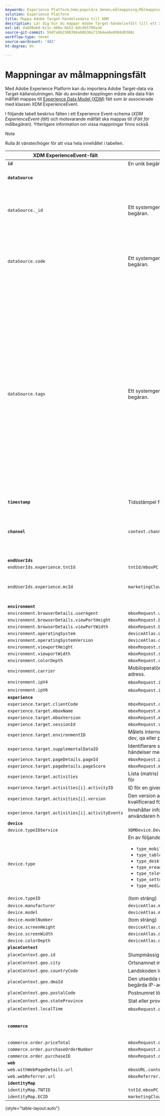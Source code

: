 ```yaml
---
keywords: Experience Platform;hem;populära ämnen;målmappning;Målmappning
solution: Experience Platform
title: Mappa Adobe Target-händelsedata till XDM
description: Lär dig hur du mappar Adobe Target-händelsefält till ett XDM-schema (Experience Data Model) som kan användas i Adobe Experience Platform.
exl-id: dab08ab6-6c1c-460a-bb52-8dcdb5709a34
source-git-commit: 59dfa862388394a68630a7136dee8e8988d0368c
workflow-type: tm+mt
source-wordcount: '482'
ht-degree: 0%

---
```


# Mappningar av målmappningsfält

Med Adobe Experience Platform kan du importera Adobe Target-data via Target-källanslutningen. När du använder kopplingen måste alla data från målfält mappas till [Experience Data Model (XDM)](../../../../xdm/home.md) fält som är associerade med klassen XDM ExperienceEvent.

I följande tabell beskrivs fälten i ett Experience Event-schema (*XDM ExperienceEvent-fält*) och motsvarande målfält ska mappas till (*Fält för målbegäran*). Ytterligare information om vissa mappningar finns också.

>[!NOTE]
>
>Rulla åt vänster/höger för att visa hela innehållet i tabellen.

| XDM ExperienceEvent-fält | Fält för målbegäran | Anteckningar |
| ------------------------- | -------------------- | ----- |
| **`id`** | En unik begärandeidentifierare |
| **`dataSource`** |  | Konfigurerad till &quot;1&quot; för alla klienter. |
| `dataSource._id` | Ett systemgenererat värde som inte kan skickas med begäran. | Datakällans unika ID. Detta tillhandahålls av den person eller det system som skapade datakällan. |
| `dataSource.code` | Ett systemgenererat värde som inte kan skickas med begäran. | En genväg till det fullständiga @id:t. Minst en av koderna eller @id kan användas. Ibland kallas den här koden för integreringskoden för datakällan. |
| `dataSource.tags` | Ett systemgenererat värde som inte kan skickas med begäran. | Taggar används för att ange hur alias som representeras av en viss datakälla ska tolkas av program som använder dessa alias.<br><br>Exempel:<br><ul><li>`isAVID`: Datakällor som representerar besökar-ID:n för Analytics.</li><li>`isCRSKey`: Datakällor som representerar alias som ska användas som nycklar i CRS.</li></ul>Taggar anges när datakällan skapas, men de inkluderas även i pipeline-meddelanden när en viss datakälla refereras. |
| **`timestamp`** | Tidsstämpel för händelse |
| **`channel`** | `context.channel` | Fungerar bara med visningsleverans. Alternativen är &quot;web&quot; och &quot;mobile&quot;, med &quot;web&quot; som standard. |
| **`endUserIds`** |
| `endUserIds.experience.tntId` | `tntId/mboxPC` |
| `endUserIds.experience.mcId` | `marketingCloudVisitorId` | Experience Cloud ID (ECID) kallas även MCID och används även i namnutrymmen. |
| **`environment`** |
| `environment.browserDetails.userAgent` | `mboxRequest.userAgent` |
| `environment.browserDetails.viewPortHeight` | `mboxRequest.browserHeight` |
| `environment.browserDetails.viewPortWidth` | `mboxRequest.browserWidth` |
| `environment.operatingSystem` | `deviceAtlas.osName` |
| `environment.operatingSystemVersion` | `deviceAtlas.osVersion` |
| `environment.viewportHeight` | `mboxRequest.screenHeight` |
| `environment.viewportWidth` | `mboxRequest.screenWidth` |
| `environment.colorDepth` | `mboxRequest.colorDepth` |
| `environment.carrier` | Mobiloperatörens namn matchades baserat på begärans IP-adress. |
| `environment.ipV4` | `mboxRequest.ipAddress` (om i V4-format) |
| `environment.ipV6` | `mboxRequest.ipAddress` (om i V6-format) |
| **`experience`** |
| `experience.target.clientCode` | `mboxRequest.client` |
| `experience.target.mboxName` | `mboxRequest.mboxName` |
| `experience.target.mboxVersion` | `mboxRequest.mboxVersion` |
| `experience.target.sessionId` | `mboxRequest.sessionId` |
| `experience.target.environmentID` | Målets interna mappning för kunddefinierade miljöer (som dev, qa eller prod). |
| `experience.target.supplementalDataID` | Identifierare som används för att sätta ihop Target-händelser med Analytics-händelser |
| `experience.target.pageDetails.pageId` | `mboxRequest.pageId` |
| `experience.target.pageDetails.pageScore` | `mboxRequest.mboxPageValue` |
| `experience.target.activities` | Lista (matris) med aktiviteter som besökaren har kvalificerat för |
| `experience.target.activities[i].activityID` | ID för en given aktivitet som besökaren är kvalificerad för |
| `experience.target.activities[i].version` | Den version av en viss aktivitet som besökaren är kvalificerad för |
| `experience.target.activities[i].activityEvents` | Innehåller information om aktivitetshändelser som användaren har träffats med den här händelsen. |
| **`device`** |
| `device.typeIDService` | `XDMDevice.Device.TypeIDService.typeIDService_deviceatlas` |
| `device.type` | En av följande egenskaper i `deviceAtlas` (eller NULL): <ul><li>`type_mobile`</li><li>`type_tablet`</li><li>`type_desktop`</li><li>`type_ereader`</li><li>`type_television`</li><li>`type_settop`</li><li>`type_mediaplayer`</li></ul> |
| `device.typeID` | (tom sträng) |
| `device.manufacturer` | `deviceAtlas.manufacturer` |
| `device.model` | `deviceAtlas.model` |
| `device.modelNumber` | (tom sträng) |
| `device.screenHeight` | `deviceAtlas.displayHeight` |
| `device.screenWidth` | `deviceAtlas.displayWidth` |
| `device.colorDepth` | `deviceAtlas.displayColorDepth` |
| **`placeContext`** |
| `placeContext.geo.id` | Slumpmässig UID (obligatoriskt) |
| `placeContext.geo.city` | Ortsnamnet matchades baserat på begärans IP-adress. |
| `placeContext.geo.countryCode` | Landskoden löstes utifrån den begärda IP-adressen. |
| `placeContext.geo.dmaId` | Den utsedda marknadsområdeskoden löstes utifrån den begärda IP-adressen. |
| `placeContext.geo.postalCode` | Postnumret löstes utifrån den begärda IP-adressen. |
| `placeContext.geo.stateProvince` | Stat eller provins löstes utifrån begärans IP-adress. |
| `placeContext.localTime` | `mboxRequest.offsetTime` + `mboxRequest.currentServerTime` |
| **`commerce`** |  | Ange bara om det finns orderinformation i begäran. |
| `commerce.order.priceTotal` | `mboxRequest.orderTotal` |
| `commerce.order.purchaseOrderNumber` | `mboxRequest.orderId` |
| `commerce.order.purchaseID` | `mboxRequest.orderId` |
| **`web`** |
| `web.withWebPageDetails.url` | `mboxURL.context.address.url` |
| `web.webReferrer.url` | `mboxReferrer.context.address.url` |
| **`identityMap`** |
| `identityMap.TNTID` | `tntId.mboxPC` |
| `identityMap.ECID` | `marketingCloudVisitorId` |

{style=&quot;table-layout:auto&quot;}
